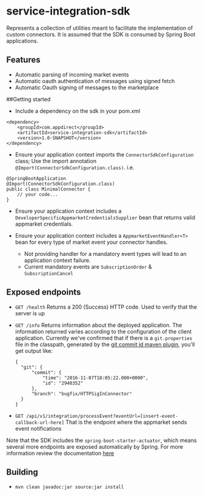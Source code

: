 # service-integration-sdk

Represents a collection of utilities meant to facilitate the implementation
of custom connectors. It is assumed that the SDK is consumed by
Spring Boot applications.

## Features
* Automatic parsing of incoming market events
* Automatic oauth authentication of messages using signed fetch
* Automatic Oauth signing of messages to the marketplace

##Getting started
* Include a dependency on the sdk in your pom.xml
```
<dependency>
    <groupId>com.appdirect</groupId>
    <artifactId>service-integration-sdk</artifactId>
    <version>1.0-SNAPSHOT</version>
</dependency>
```

* Ensure your application context imports the `ConnectorSdkConfiguration`
  class; Use the import annotation `@Import(ConnectorSdkConfiguration.class)`. i.e.
```
@SpringBootApplication
@Import(ConnectorSdkConfiguration.class)
public class MinimalConnector {
    // your code...
}
```

* Ensure your application context includes a `DeveloperSpecificAppmarketCredentialsSupplier` bean
  that returns valid appmarket credentials.

* Ensure your application context includes a `AppmarketEventHandler<T>` bean for every type of
  market event your connector handles.
  * Not providing handler for a mandatory event types will lead to an application context failure.
  * Current mandatory events are `SubscriptionOrder` & `SubscriptionCancel`

## Exposed endpoints
* `GET /health`
  Returns a 200 (Success) HTTP code. Used to verify that the server is up

* `GET /info`
  Returns information about the deployed application. The information returned varies
  according to the configuration of the client application. Currently we've 
  confirmed that if there is a `git.properties` file in the classpath, generated
  by the [git commit id maven plugin](https://github.com/ktoso/maven-git-commit-id-plugin),
  you'll get output like:
  ```
  {
  	"git": {
  		"commit": {
  			"time": "2016-11-07T18:05:22.000+0000",
  			"id": "2940352"
  		},
  		"branch": "bugfix/HTTPSigInConnector"
  	}
  }
  ```
* `GET /api/v1/integration/processEvent?eventUrl=[insert-event-callback-url-here]`
  That is the endpoint where the appmarket sends event notifications

Note that the SDK includes the `spring-boot-starter-actuator`, which 
means several more endpoints are exposed automatically by Spring.
For more information review the documentation [here](http://docs.spring.io/spring-boot/docs/1.4.1.RELEASE/reference/htmlsingle/#production-ready-endpoints)

## Building
* `mvn clean javadoc:jar source:jar install`
